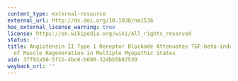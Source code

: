 ```yaml
---
content_type: external-resource
external_url: http://dx.doi.org/10.1038/nm1536
has_external_license_warning: true
license: https://en.wikipedia.org/wiki/All_rights_reserved
status: ''
title: Angiotensin II Type 1 Receptor Blockade Attenuates TGF-beta-induced Failure
  of Muscle Regeneration in Multiple Myopathic States
uid: 3ff92a50-5f1b-4bc6-b690-324bb5b87539
wayback_url: ''
---
```

